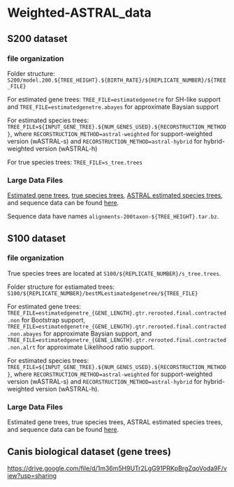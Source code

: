 # Weighted-ASTRAL_data

## S200 dataset
### file organization
Folder structure: `S200/model.200.${TREE_HEIGHT}.${BIRTH_RATE}/${REPLICATE_NUMBER}/${TREE_FILE}`

For estimated gene trees: `TREE_FILE=estimatedgenetre` for SH-like support and `TREE_FILE=estimatedgenetre.abayes` for approximate Baysian support

For estimated species trees: `TREE_FILE=${INPUT_GENE_TREE}.${NUM_GENES_USED}.${RECORSTRUCTION_METHOD}`, where `RECORSTRUCTION_METHOD=astral-weighted` for support-weighted version (wASTRAL-s) and `RECORSTRUCTION_METHOD=astral-hybrid` for hybrid-weighted version (wASTRAL-h)

For true species trees: `TREE_FILE=s_tree.trees`

### Large Data Files
[Estimated gene trees](https://drive.google.com/file/d/0B0lcoFFOYQf8ZmlxM29lekw5VXM/view?resourcekey=0-iOVeb7Vz5fAhwMslx9Oa9Q), [true species trees](https://drive.google.com/file/d/0B0lcoFFOYQf8aE8wUjN5RHVoS1k/view?resourcekey=0-oL3jQh05DFAXSsTIyCdNTA), [ASTRAL estimated species trees](https://drive.google.com/file/d/0B0lcoFFOYQf8cXpVOFVBZi1kcWM/view?resourcekey=0-OFHPG-VPtwUfcmYOC3Jwmw), and sequence data can be found [here](https://sites.google.com/eng.ucsd.edu/datasets/astral/astral-ii).

Sequence data have names `alignments-200taxon-${TREE_HEIGHT}.tar.bz`.

## S100 dataset
### file organization
True species trees are located at `S100/${REPLICATE_NUMBER}/s_tree.trees`.

Folder structure for estiamated trees: `S100/${REPLICATE_NUMBER}/bestMLestimatedgenetree/${TREE_FILE}`

For estimated gene trees: `TREE_FILE=estimatedgenetre_{GENE_LENGTH}.gtr.rerooted.final.contracted.non` for Bootstrap support, `TREE_FILE=estimatedgenetre_{GENE_LENGTH}.gtr.rerooted.final.contracted.non.abayes` for approximate Baysian support, and `TREE_FILE=estimatedgenetre_{GENE_LENGTH}.gtr.rerooted.final.contracted.non.alrt` for approximate Likelihood ratio support.

For estimated species trees: `TREE_FILE=${INPUT_GENE_TREE}.${NUM_GENES_USED}.${RECORSTRUCTION_METHOD}`, where `RECORSTRUCTION_METHOD=astral-weighted` for support-weighted version (wASTRAL-s) and `RECORSTRUCTION_METHOD=astral-hybrid` for hybrid-weighted version (wASTRAL-h).

### Large Data Files
Estimated gene trees, true species trees, ASTRAL estimated species trees, and sequence data can be found [here](https://gitlab.com/esayyari/ASTRALIII/-/blob/master/S101.tar.gz).

## Canis biological dataset (gene trees)
https://drive.google.com/file/d/1m36m5H9UTr2LgG91PRKpBrgZqoVoda9F/view?usp=sharing
